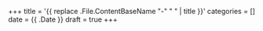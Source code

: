 +++
title = '{{ replace .File.ContentBaseName "-" " " | title }}'
categories = []
date = {{ .Date }}
draft = true
+++

